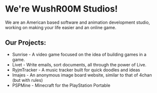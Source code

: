 # We're WushR00M Studios!

We are an American based software and animation development studio, working on making your life easier and an online game.

## Our Projects:
* Sunrise - A video game focused on the idea of building games in a game.
* Livet - Write emails, sort documents, all through the power of Live.
* RyjmTracker - A music tracker built for quick doodles and ideas
* Imajes - An anonymous image board website, similar to that of 4chan (but with rules)
* PSPMine - Minecraft for the PlayStation Portable
